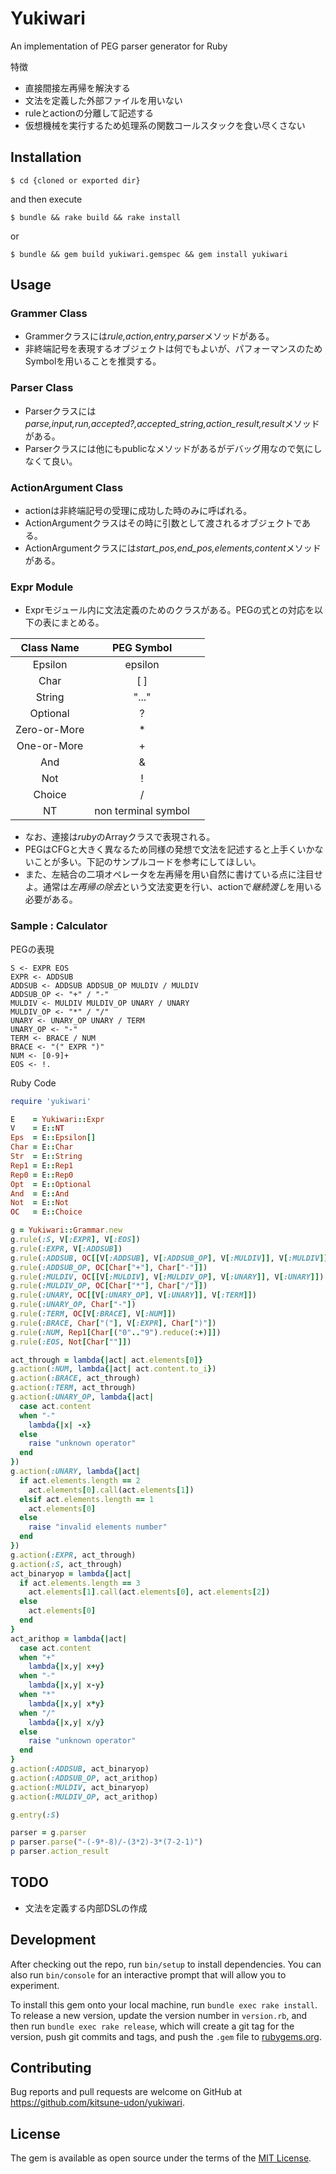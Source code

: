 # Yukiwari

An implementation of PEG parser generator for Ruby

特徴
- 直接間接左再帰を解決する
- 文法を定義した外部ファイルを用いない
- ruleとactionの分離して記述する
- 仮想機械を実行するため処理系の関数コールスタックを食い尽くさない

## Installation

    $ cd {cloned or exported dir}

and then execute

    $ bundle && rake build && rake install

or

    $ bundle && gem build yukiwari.gemspec && gem install yukiwari

## Usage

### Grammer Class
- Grammerクラスには*rule,action,entry,parser*メソッドがある。
- 非終端記号を表現するオブジェクトは何でもよいが、パフォーマンスのためSymbolを用いることを推奨する。

### Parser Class
- Parserクラスには*parse,input,run,accepted?,accepted_string,action_result,result*メソッドがある。
- Parserクラスには他にもpublicなメソッドがあるがデバッグ用なので気にしなくて良い。

### ActionArgument Class
- actionは非終端記号の受理に成功した時のみに呼ばれる。
- ActionArgumentクラスはその時に引数として渡されるオブジェクトである。
- ActionArgumentクラスには*start_pos,end_pos,elements,content*メソッドがある。

### Expr Module
- Exprモジュール内に文法定義のためのクラスがある。PEGの式との対応を以下の表にまとめる。

|Class Name|PEG Symbol|  |
|:--------:|:--------:|:-|
|Epsilon|epsilon||
|Char|[ ]||
|String|"..."||
|Optional|?||
|Zero-or-More|\*||
|One-or-More|+||
|And|&||
|Not|!||
|Choice|/||
|NT|non terminal symbol||

- なお、連接は*ruby*のArrayクラスで表現される。
- PEGはCFGと大きく異なるため同様の発想で文法を記述すると上手くいかないことが多い。下記のサンプルコードを参考にしてほしい。
- また、左結合の二項オペレータを左再帰を用い自然に書けている点に注目せよ。通常は*左再帰の除去*という文法変更を行い、actionで*継続渡し*を用いる必要がある。

### Sample : Calculator
PEGの表現
```
S <- EXPR EOS
EXPR <- ADDSUB
ADDSUB <- ADDSUB ADDSUB_OP MULDIV / MULDIV
ADDSUB_OP <- "+" / "-"
MULDIV <- MULDIV MULDIV_OP UNARY / UNARY
MULDIV_OP <- "*" / "/"
UNARY <- UNARY_OP UNARY / TERM
UNARY_OP <- "-"
TERM <- BRACE / NUM
BRACE <- "(" EXPR ")"
NUM <- [0-9]+
EOS <- !.
```
Ruby Code
```ruby
require 'yukiwari'

E    = Yukiwari::Expr
V    = E::NT
Eps  = E::Epsilon[]
Char = E::Char
Str  = E::String
Rep1 = E::Rep1
Rep0 = E::Rep0
Opt  = E::Optional
And  = E::And
Not  = E::Not
OC   = E::Choice

g = Yukiwari::Grammar.new
g.rule(:S, V[:EXPR], V[:EOS])
g.rule(:EXPR, V[:ADDSUB])
g.rule(:ADDSUB, OC[[V[:ADDSUB], V[:ADDSUB_OP], V[:MULDIV]], V[:MULDIV]])
g.rule(:ADDSUB_OP, OC[Char["+"], Char["-"]])
g.rule(:MULDIV, OC[[V[:MULDIV], V[:MULDIV_OP], V[:UNARY]], V[:UNARY]])
g.rule(:MULDIV_OP, OC[Char["*"], Char["/"]])
g.rule(:UNARY, OC[[V[:UNARY_OP], V[:UNARY]], V[:TERM]])
g.rule(:UNARY_OP, Char["-"])
g.rule(:TERM, OC[V[:BRACE], V[:NUM]])
g.rule(:BRACE, Char["("], V[:EXPR], Char[")"])
g.rule(:NUM, Rep1[Char[("0".."9").reduce(:+)]])
g.rule(:EOS, Not[Char[""]])

act_through = lambda{|act| act.elements[0]}
g.action(:NUM, lambda{|act| act.content.to_i})
g.action(:BRACE, act_through)
g.action(:TERM, act_through)
g.action(:UNARY_OP, lambda{|act|
  case act.content
  when "-"
    lambda{|x| -x}
  else
    raise "unknown operator"
  end
})
g.action(:UNARY, lambda{|act|
  if act.elements.length == 2
    act.elements[0].call(act.elements[1])
  elsif act.elements.length == 1
    act.elements[0]
  else
    raise "invalid elements number"
  end
})
g.action(:EXPR, act_through)
g.action(:S, act_through)
act_binaryop = lambda{|act|
  if act.elements.length == 3
    act.elements[1].call(act.elements[0], act.elements[2])
  else
    act.elements[0]
  end
}
act_arithop = lambda{|act|
  case act.content
  when "+"
    lambda{|x,y| x+y}
  when "-"
    lambda{|x,y| x-y}
  when "*"
    lambda{|x,y| x*y}
  when "/"
    lambda{|x,y| x/y}
  else
    raise "unknown operator"
  end
}
g.action(:ADDSUB, act_binaryop)
g.action(:ADDSUB_OP, act_arithop)
g.action(:MULDIV, act_binaryop)
g.action(:MULDIV_OP, act_arithop)

g.entry(:S)

parser = g.parser
p parser.parse("-(-9*-8)/-(3*2)-3*(7-2-1)")
p parser.action_result
```

## TODO
- 文法を定義する内部DSLの作成

## Development

After checking out the repo, run `bin/setup` to install dependencies. You can also run `bin/console` for an interactive prompt that will allow you to experiment.

To install this gem onto your local machine, run `bundle exec rake install`. To release a new version, update the version number in `version.rb`, and then run `bundle exec rake release`, which will create a git tag for the version, push git commits and tags, and push the `.gem` file to [rubygems.org](https://rubygems.org).

## Contributing

Bug reports and pull requests are welcome on GitHub at https://github.com/kitsune-udon/yukiwari.


## License

The gem is available as open source under the terms of the [MIT License](http://opensource.org/licenses/MIT).

